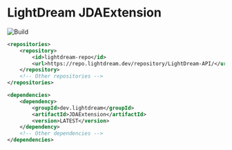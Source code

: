 # LightDream JDAExtension
![Build](https://github.com/L1ghtDream/FileManager/actions/workflows/build.yml/badge.svg)

```xml
<repositories>
    <repository>
        <id>lightdream-repo</id>
        <url>https://repo.lightdream.dev/repository/LightDream-API/</url>
    </repository>
    <!-- Other repositories -->
</repositories>
```

```xml
<dependencies>
    <dependency>
        <groupId>dev.lightdream</groupId>
        <artifactId>JDAExtension</artifactId>
        <version>LATEST</version>
    </dependency>
    <!-- Other dependencies -->
</dependencies>
```
